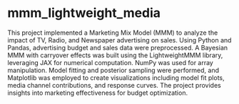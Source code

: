 # mmm_lightweight_media

This project implemented a Marketing Mix Model (MMM) to analyze the impact of TV, Radio, and Newspaper advertising on sales. Using Python and Pandas, advertising budget and sales data were preprocessed. A Bayesian MMM with carryover effects was built using the LightweightMMM library, leveraging JAX for numerical computation. NumPy was used for array manipulation. Model fitting and posterior sampling were performed, and Matplotlib was employed to create visualizations including model fit plots, media channel contributions, and response curves. The project provides insights into marketing effectiveness for budget optimization.
